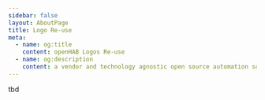 ```yaml
---
sidebar: false
layout: AboutPage
title: Logo Re-use
meta:
  - name: og:title
    content: openHAB Logos Re-use
  - name: og:description
    content: a vendor and technology agnostic open source automation software for your home
---
```


tbd
